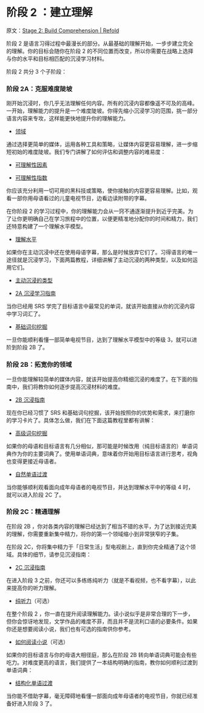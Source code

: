 # 阶段 2 ：建立理解

原文：[Stage 2: Build Comprehension | Refold](https://refold.la/roadmap/stage-2/overview)

阶段 2 是语言习得过程中最漫长的部分。从最基础的理解开始，一步步建立完全的理解。你的目标会随你在阶段 2 的不同位置而改变，所以你需要在战略上选择与你的水平和目标相匹配的沉浸学习材料。

阶段 2 共分 3 个子阶段：

### 阶段 2A：克服难度陡坡

刚开始沉浸时，你几乎无法理解任何内容。所有的沉浸内容都像遥不可及的高峰。一开始，理解能力的提升是一个难度陡坡。你得先缩小沉浸学习的范围，挑一部分语言内容来专攻，这样能更快地提升你的理解能力。

- [领域](https://refold.la/roadmap/stage-2/a/domains)

通过选择更简单的媒体，运用各种工具和策略，让媒体内容更容易理解，进一步缩短初始的难度陡坡。我们专门讲解了如何评估和调整内容的难易度：

- [可理解性因素](https://refold.la/roadmap/stage-2/a/comprehensibility-factors)

- [可理解性指数](https://refold.la/roadmap/stage-2/a/comprehensibility-index)

你应该充分利用一切可用的黑科技或策略，使你接触的内容更容易理解。比如，观看一部你用母语看过的儿童电视节目，边看边读附带的字幕。

在你阶段 2 的学习过程中，你的理解能力会从一窍不通逐渐提升到近乎完美。为了让你更明确自己在学习旅程中的位置，以便更精准地分配你的时间和精力，我们还特意构建了一个理解水平模型。

- [理解水平](https://refold.la/roadmap/stage-2/a/levels-of-comprehension)

如果你在主动沉浸中还在使用母语字幕，那么是时候放弃它们了。习得语言的唯一途径就是沉浸学习，下面两篇教程，详细讲解了主动沉浸的两种类型，以及如何运用它们。

- [主动沉浸的类型](https://refold.la/roadmap/stage-2/a/types-of-active-immersion)

- [2A 沉浸学习指南](https://refold.la/roadmap/stage-2/a/immersion-guide)

当你已经用 SRS 学完了目标语言中最常见的单词，就该开始直接从你的沉浸内容中学习词汇了。

- [基础词句挖掘](https://refold.la/roadmap/stage-2/a/basic-sentence-mining)

一旦你能顺利看懂一部简单电视节目，达到了理解水平模型中的等级 3，就可以进阶到阶段 2B 了。

### 阶段 2B：拓宽你的领域

一旦你能理解较简单的媒体内容，就该开始提高你精细沉浸的难度了。在下面的指南中，我们将教你如何逐步提高沉浸材料的难度。

- [2B 沉浸指南](https://refold.la/roadmap/stage-2/b/immersion-guide)

现在你已经习惯了 SRS 和基础词句挖掘，该开始按照你的优势和需求，来打磨你的学习卡片了。具体怎么做，我们在下面这篇教程里都有讲解：

- [高级词句挖掘](https://refold.la/roadmap/stage-2/b/advanced-sentence-mining)

如果你的母语和目标语言有几分相似，那可能是时候改用（纯目标语言的）单语词典作为你的主要词典了。使用单语词典，意味着你开始用目标语言进行思考，视角也变得更接近母语者。

- [自然单语过渡](https://refold.la/roadmap/stage-2/b/casual-monolingual-transition)

当你能够顺利观看面向成年母语者的电视节目，并达到理解水平中的等级 4 时，就可以进入阶段 2C 了。

### 阶段 2C：精通理解

在阶段 2B ，你对各类内容的理解已经达到了相当不错的水平，为了达到接近完美的理解，你需要重新集中精力，将你的第一个领域缩小到非常狭窄的子集。

在阶段 2C，你将集中精力于「日常生活」型电视剧上，直到你完全精通了这个领域。具体的细节，请参见沉浸指南：

- [2C 沉浸指南](https://refold.la/roadmap/stage-2/c/immersion-guide)

在进入阶段 3 之前，你还可以多练练纯听力（就是不看视频，也不看字幕），以此来提高你的听力理解。

- [纯听力](https://refold.la/roadmap/stage-2/c/pure-listening)（可选）

在整个阶段 2 ，你一直在提升阅读理解能力。读小说似乎是非常合理的下一步，但你会惊讶地发现，文学作品的难度不菲，而且并不是流利口语的必要条件。如果你还是想要阅读小说，我们也有可选的指南供你参考。

- [如何阅读小说](https://refold.la/roadmap/stage-2/c/how-to-read-a-novel)（可选）

如果你的目标语言与你的母语大相径庭，那么在阶段 2B 转向单语词典可能会有些吃力。对难度更高的语言，我们提供了一本结构明确的指南，教你如何顺利过渡到单语词典：

- [结构化单语过渡](https://refold.la/roadmap/stage-2/c/structured-monolingual-transition)

当你能不借助字幕，毫无障碍地看懂一部面向成年母语者的电视节目，你就已经准备好进入阶段 3 了。
